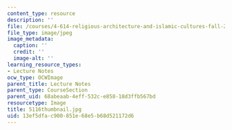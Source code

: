 ```yaml
---
content_type: resource
description: ''
file: /courses/4-614-religious-architecture-and-islamic-cultures-fall-2002/13ef5dfac900851e68e5b68d521172d6_5116thumbnail.jpg
file_type: image/jpeg
image_metadata:
  caption: ''
  credit: ''
  image-alt: ''
learning_resource_types:
- Lecture Notes
ocw_type: OCWImage
parent_title: Lecture Notes
parent_type: CourseSection
parent_uid: 68abeaab-4eff-532c-e858-18d3ffb567bd
resourcetype: Image
title: 5116thumbnail.jpg
uid: 13ef5dfa-c900-851e-68e5-b68d521172d6
---
```

